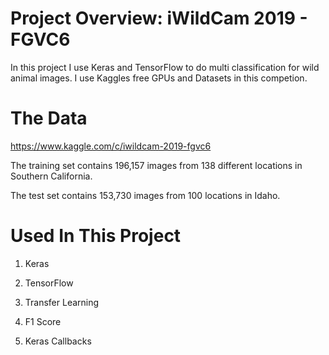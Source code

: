 # Project Overview: iWildCam 2019 - FGVC6
In this project I use Keras and TensorFlow to do multi classification for wild animal images. I use Kaggles free GPUs and Datasets in this competion.

# The Data
https://www.kaggle.com/c/iwildcam-2019-fgvc6

The training set contains 196,157 images from 138 different locations in Southern California. 

The test set contains 153,730 images from 100 locations in Idaho.

# Used In This Project

1) Keras

2) TensorFlow

3) Transfer Learning

4) F1 Score

5) Keras Callbacks

